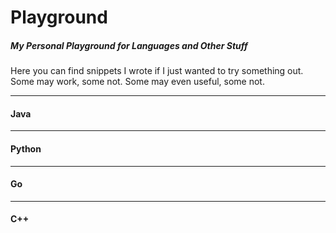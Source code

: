 # Playground
##### My Personal Playground for Languages and Other Stuff

Here you can find snippets I wrote if I just wanted to try something out. Some may work, some not. Some may even useful, some not.

---

#### Java

---

#### Python

---

#### Go

---

#### C++



